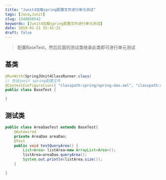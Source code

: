 ```yaml
---
title: "Junit4加载spring配置文件进行单元测试"
tags: [Java,Junit]
slug: 1548056542
keywords: [Junit4加载spring配置文件进行单元测试]
date: 2019-01-21 15:42:22
draft: false
---
```



>配置BaseTest，然后后面的测试类继承此类即可进行单元测试


## 基类
``` java
@RunWith(SpringJUnit4ClassRunner.class)
// 告诉junit spring配置文件
@ContextConfiguration({ "classpath:spring/spring-dao.xml", "classpath:spring/spring-service.xml" })
public class BaseTest {

}
```

## 测试类
``` java
public class AreaDaoTest extends BaseTest{
	@Autowired
	private AreaDao areaDao;
	@Test
	public void testQueryArea() {	
		List<Area> listArea=new ArrayList<Area>();
		listArea=areaDao.queryArea();
		System.out.println(listArea.size());
	}

}
```
